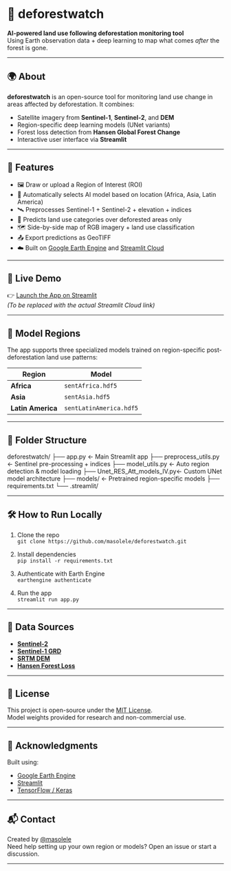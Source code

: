 # 🌲 deforestwatch

**AI-powered land use following deforestation monitoring tool**  
Using Earth observation data + deep learning to map what comes *after* the forest is gone.

---

## 🌍 About

**deforestwatch** is an open-source tool for monitoring land use change in areas affected by deforestation. It combines:
- Satellite imagery from **Sentinel-1**, **Sentinel-2**, and **DEM**
- Region-specific deep learning models (UNet variants)
- Forest loss detection from **Hansen Global Forest Change**
- Interactive user interface via **Streamlit**

---

## 🚀 Features

- 🖼️ Draw or upload a Region of Interest (ROI)
- 🧠 Automatically selects AI model based on location (Africa, Asia, Latin America)
- 🛰️ Preprocesses Sentinel-1 + Sentinel-2 + elevation + indices
- 🌾 Predicts land use categories over deforested areas only
- 🗺️ Side-by-side map of RGB imagery + land use classification
- 📤 Export predictions as GeoTIFF
- ☁️ Built on [Google Earth Engine](https://earthengine.google.com/) and [Streamlit Cloud](https://streamlit.io/cloud)

---

## 🔗 Live Demo

👉 [Launch the App on Streamlit](https://your-username-deforestwatch.streamlit.app)  
*(To be replaced with the actual Streamlit Cloud link)*

---

## 🧠 Model Regions

The app supports three specialized models trained on region-specific post-deforestation land use patterns:

| Region        | Model                         |
|---------------|-------------------------------|
| **Africa**    | `sentAfrica.hdf5`             |
| **Asia**      | `sentAsia.hdf5`               |
| **Latin America** | `sentLatinAmerica.hdf5`   |

---

## 📂 Folder Structure
deforestwatch/
├── app.py ← Main Streamlit app
├── preprocess_utils.py ← Sentinel pre-processing + indices
├── model_utils.py ← Auto region detection & model loading
├── Unet_RES_Att_models_IV.py← Custom UNet model architecture
├── models/ ← Pretrained region-specific models
├── requirements.txt
└── .streamlit/


---

## 🛠️ How to Run Locally

1. Clone the repo  
   `git clone https://github.com/masolele/deforestwatch.git`

2. Install dependencies  
   `pip install -r requirements.txt`

3. Authenticate with Earth Engine  
   `earthengine authenticate`

4. Run the app  
   `streamlit run app.py`

---

## 📡 Data Sources

- **[Sentinel-2](https://developers.google.com/earth-engine/datasets/catalog/COPERNICUS_S2_SR)**
- **[Sentinel-1 GRD](https://developers.google.com/earth-engine/datasets/catalog/COPERNICUS_S1_GRD)**
- **[SRTM DEM](https://developers.google.com/earth-engine/datasets/catalog/USGS_SRTMGL1_003)**
- **[Hansen Forest Loss](https://developers.google.com/earth-engine/datasets/catalog/UMD_hansen_global_forest_change_2023_v1_11)**

---

## 📖 License

This project is open-source under the [MIT License](LICENSE).  
Model weights provided for research and non-commercial use.

---

## 🤝 Acknowledgments

Built using:
- [Google Earth Engine](https://earthengine.google.com/)
- [Streamlit](https://streamlit.io/)
- [TensorFlow / Keras](https://www.tensorflow.org/)

---

## 📬 Contact

Created by [@masolele](https://github.com/masolele)  
Need help setting up your own region or models? Open an issue or start a discussion.

---


